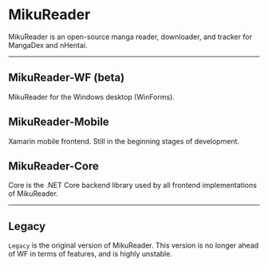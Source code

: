 # MikuReader

MikuReader is an open-source manga reader, downloader, and tracker for MangaDex and nHentai.

-----

## MikuReader-WF (beta)
MikuReader for the Windows desktop (WinForms).

## MikuReader-Mobile
Xamarin mobile frontend.  Still in the beginning stages of development.

## MikuReader-Core
Core is the .NET Core backend library used by all frontend implementations of MikuReader.

-----

## Legacy

`Legacy` is the original version of MikuReader.  This version is no longer ahead of WF in terms of features, and is highly unstable.
